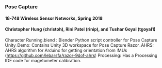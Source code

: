 ### Pose Capture
#### 18-748 Wireless Sensor Networks, Spring 2018

#### Christopher Hung (christoh), Rini Patel (rinip), and Tushar Goyal (tgoyal1)

Character Running.blend : Blender Python script controller for Pose Capture
Unity_Demo: Contains Unity 3D workspace for Pose Capture
Razor_AHRS: AHRS algorithm for Arduino for getting orientation from IMUs (https://github.com/lebarsfa/razor-9dof-ahrs)
Processing: Has a Processing IDE code for magetometer calibration.
